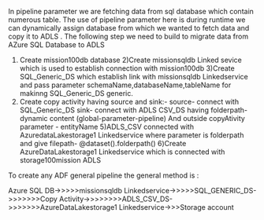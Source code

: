 In pipeline parameter we are fetching data from sql database which contain numerous table. The use of pipeline parameter here is during runtime we can dynamically
assign database from which we wanted to fetch data and copy it to ADLS .
The following step we need to build to  migrate data from AZure SQL Database to ADLS 
1) Create mission100db database 
2)Create missionsqldb Linked sevice which is used to establish connection with mission100db
3)Create SQL_Generic_DS which establish link with missionsqldb Linkedservice and pass parameter schemaName,databaseName,tableName for makinng SQL_Generic_DS generic.
4) Create copy activity having source and sink:-
    source- connect with SQL_Generic_DS
    sink- connect with ADLS CSV_DS having folderpath-dynamic content (global-parameter-pipeline)
    And outside copyAtivity parameter - entityName
5)ADLS_CSV connected with AzuredataLakestorage1 Linkedservice where parameter is folderpath and give filepath- @dataset().folderpath()
6)Create AzureDataLakestorage1 Linkedservice which is connected with storage100mission ADLS 

To create any ADF general pipeline the general method is :

Azure SQL DB->>>>>missionsqldb Linkedservice->>>>>SQL_GENERIC_DS->>>>>>>Copy Activity->>>>>>>>ADLS_CSV_DS->>>>>>>AzureDataLakestorage1 Linkedservice->>>Storage account
